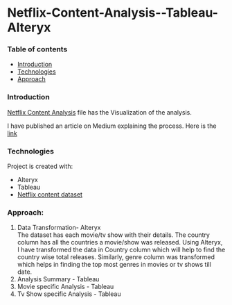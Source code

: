 # Netflix-Content-Analysis--Tableau-Alteryx

### Table of contents
* [Introduction](#introduction)
* [Technologies](#technologies)
* [Approach](#approach)

### Introduction

[Netflix Content Analysis](https://github.com/sruthi1014/Netflix-Content-Analysis--Tableau-Alteryx/blob/master/netflixcontentanalysis.twbx) file has the Visualization of the analysis.

I have published an article on Medium explaining the process. Here is the [link](https://medium.com/swlh/a-simple-way-to-explore-the-netflix-content-using-tableau-5b06e17e443)

### Technologies
Project is created with:
* Alteryx
* Tableau
* [Netflix content dataset](https://github.com/sruthi1014/Netflix-Content-Analysis--Tableau-Alteryx/blob/master/netflix_titles.csv)


### Approach:
1. Data Transformation- Alteryx <br>
    The dataset has each movie/tv show with their details. The country column has all the countries a movie/show was released. Using Alteryx, I have transformed the data in Country column which will help to find the country wise total releases.  Similarly, genre column was transformed which helps in finding the top most genres in movies or tv shows till date.
    </br>
2. Analysis Summary - Tableau
3. Movie specific Analysis - Tableau
4. Tv Show specific Analysis - Tableau



